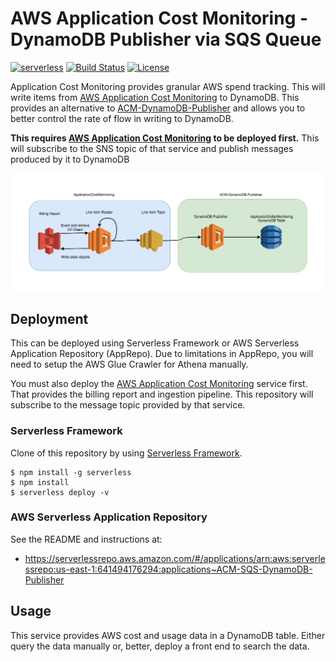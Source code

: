 # AWS Application Cost Monitoring - DynamoDB Publisher via SQS Queue
[![serverless](http://public.serverless.com/badges/v3.svg)](http://www.serverless.com)
[![Build Status](https://travis-ci.org/ServerlessOpsIO/ACM-SQS-DynamoDB-Publisher.svg?branch=master)](https://travis-ci.org/ServerlessOpsIO/ACM-SQS-DynamoDB-Publisher)
[![License](https://img.shields.io/badge/License-BSD%202--Clause-orange.svg)](https://opensource.org/licenses/BSD-2-Clause)

Application Cost Monitoring provides granular AWS spend tracking. This will write items from [AWS Application Cost Monitoring](https://github.com/ServerlessOpsIO/ApplicationCostMonitoring/) to DynamoDB.  This provides an alternative to [ACM-DynamoDB-Publisher](https://github.com/ServerlessOpsIO/ACM-SQS-DynamoDB-Publisher) and allows you to better control the rate of flow in writing to DynamoDB.

**This requires [AWS Application Cost Monitoring](https://github.com/ServerlessOpsIO/ApplicationCostMonitoring/) to be deployed first.** This will subscribe to the SNS topic of that service and publish messages produced by it to DynamoDB

![System Architecture](/diagram.png?raw=true "System Architecture")

## Deployment
This can be deployed using Serverless Framework or AWS Serverless Application Repository (AppRepo).  Due to limitations in AppRepo, you will need to setup the AWS Glue Crawler for Athena manually.

You must also deploy the [AWS Application Cost Monitoring](https://github.com/ServerlessOpsIO/ApplicationCostMonitoring/) service first.  That provides the billing report and ingestion pipeline.  This repository will subscribe to the message topic provided by that service.

### Serverless Framework
Clone of this repository by using [Serverless Framework](https://serverless.com/).

```
$ npm install -g serverless
$ npm install
$ serverless deploy -v
```

### AWS Serverless Application Repository
See the README and instructions at:

* https://serverlessrepo.aws.amazon.com/#/applications/arn:aws:serverlessrepo:us-east-1:641494176294:applications~ACM-SQS-DynamoDB-Publisher

## Usage
This service provides AWS cost and usage data in a DynamoDB table.  Either query the data manually or, better, deploy a front end to search the data.

